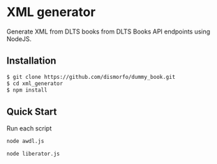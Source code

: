 XML generator
==========

Generate XML from DLTS books from DLTS Books API endpoints using NodeJS.

## Installation

```bash
$ git clone https://github.com/dismorfo/dummy_book.git
$ cd xml_generator
$ npm install
```

## Quick Start

  Run each script

```bash
node awdl.js
```

```bash
node liberator.js
```
